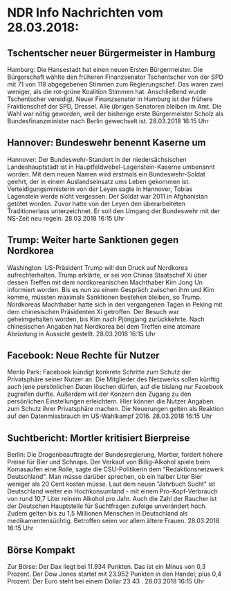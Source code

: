 # NDR Info Nachrichten vom 28.03.2018:


## Tschentscher neuer Bürgermeister in Hamburg
Hamburg:	Die Hansestadt hat einen neuen Ersten Bürgermeister. Die Bürgerschaft wählte den früheren Finanzsenator Tschentscher von der SPD mit 71 von 118 abgegebenen Stimmen zum Regierungschef. Das waren zwei weniger, als die rot-grüne Koalition Stimmen hat. Anschließend wurde Tschentscher vereidigt. Neuer Finanzsenator in Hamburg ist der frühere Fraktionschef der SPD, Dressel. Alle übrigen Senatoren bleiben im Amt. Die Wahl war nötig geworden, weil der bisherige erste Bürgermeister Scholz als Bundesfinanzminister nach Berlin gewechselt ist. 28.03.2018 16:15 Uhr 

## Hannover: Bundeswehr benennt Kaserne um
Hannover: Der Bundeswehr-Standort in der niedersächsischen Landeshauptstadt ist in Hauptfeldwebel-Lagenstein-Kaserne umbenannt worden. Mit dem neuen Namen wird erstmals ein Bundeswehr-Soldat geehrt, der in einem Auslandseinsatz ums Leben gekommen ist. Verteidigungsministerin von der Leyen sagte in Hannover, Tobias Lagenstein werde nicht vergessen. Der Soldat war 2011 in Afghanistan getötet worden. Zuvor hatte von der Leyen den überarbeiteten Traditionerlass unterzeichnet. Er soll den Umgang der Bundeswehr mit der NS-Zeit neu regeln. 28.03.2018 16:15 Uhr 

## Trump: Weiter harte Sanktionen gegen Nordkorea
Washington:	US-Präsident Trump will den Druck auf Nordkorea aufrechterhalten. Trump erklärte, er sei von Chinas Staatschef Xi über dessen Treffen mit dem nordkoreanischen Machthaber Kim Jong Un informiert worden. Bis es nun zu einem Gespräch zwischen ihm und Kim komme, müssten maximale Sanktionen bestehen bleiben, so Trump. Nordkoreas Machthaber hatte sich in den vergangenen Tagen in Peking mit dem chinesischen Präsidenten Xi getroffen. Der Besuch war geheimgehalten worden, bis Kim nach Pjöngjang zurückkehrte. Nach chinesischen Angaben hat Nordkorea bei dem Treffen eine atomare Abrüstung in Aussicht gestellt. 28.03.2018 16:15 Uhr 

## Facebook: Neue Rechte für Nutzer
Menlo Park:	Facebook kündigt konkrete Schritte zum Schutz der Privatsphäre seiner Nutzer an. Die Mitglieder des Netzwerks sollen künftig auch jene persönlichen Daten löschen dürfen, auf die bislang nur Facebook zugreifen durfte. Außerdem will der Konzern den Zugang zu den persönlichen Einstellungen erleichtern. Hier können die Nutzer Angaben zum Schutz ihrer Privatsphäre machen. Die Neuerungen gelten als Reaktion auf den Datenmissbrauch im US-Wahlkampf 2016. 28.03.2018 16:15 Uhr 

## Suchtbericht: Mortler kritisiert Bierpreise
Berlin: Die Drogenbeauftragte der Bundesregierung, Mortler, fordert höhere Preise für Bier und Schnaps. Der Verkauf von Billig-Alkohol spiele beim Komasaufen eine Rolle, sagte die CSU-Politikerin dem "Redaktionsnetzwerk Deutschland". Man müsse darüber sprechen, ob ein halber Liter Bier weniger als 20 Cent kosten müsse. Laut dem neuen "Jahrbuch Sucht" ist Deutschland weiter ein Hochkonsumland - mit einem Pro-Kopf-Verbrauch von rund 10,7 Liter reinem Alkohol pro Jahr. Auch die Zahl der Raucher ist der Deutschen Hauptstelle für Suchtfragen zufolge unverändert hoch. Zudem gelten bis zu 1,5 Millionen Menschen in Deutschland als medikamentensüchtig. Betroffen seien vor allem ältere Frauen. 28.03.2018 16:15 Uhr 

## Börse Kompakt
Zur Börse: Der Dax liegt bei  11.934  Punkten. Das ist ein Minus von  0,3  Prozent. Der Dow Jones startet mit  23.952  Punkten in den Handel; plus  0,4  Prozent. Der Euro steht bei einem Dollar  23 43 . 28.03.2018 16:15 Uhr 
